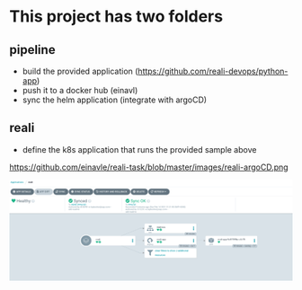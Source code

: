 # This project has two folders

## pipeline
- build the provided application (https://github.com/reali-devops/python-app)
- push it to a docker hub (einavl)
- sync the helm application (integrate with argoCD)

## reali
 - define the k8s application that runs the provided sample above
 
 
 https://github.com/einavle/reali-task/blob/master/images/reali-argoCD.png
 
 ![Screenshot](images/reali-argoCD.png)
